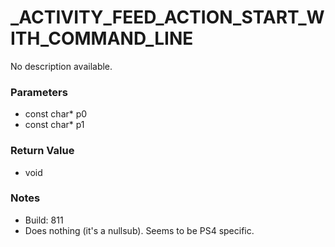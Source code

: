 # _ACTIVITY_FEED_ACTION_START_WITH_COMMAND_LINE

No description available.

### Parameters
* const char* p0
* const char* p1

### Return Value
* void

### Notes
* Build: 811
* Does nothing (it's a nullsub). Seems to be PS4 specific.

